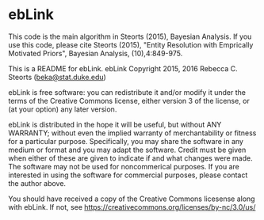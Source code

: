 # ebLink
This code is the main algorithm in Steorts (2015), Bayesian Analysis. 
If you use this code, please cite Steorts (2015), "Entity Resolution with Emprically Motivated Priors", Bayesian Analysis, (10),4:849-975.

This is a README for ebLink.
ebLink Copyright 2015, 2016 Rebecca C. Steorts (beka@stat.duke.edu)

ebLink is free software: you can redistribute it and/or modify it
under the terms of the Creative Commons license, either version 3 of the license, or (at your option) any later version. 

ebLink is distributed in the hope it will be useful, but without ANY WARRANTY; without
even the implied warranty of merchantability or fitness for a particular purpose. Specifically, you may share the software in any medium or format and you may adapt the software. Credit must be given when either of these are given to indicate if and what changes were made. The software may not be used for noncommerical purposes. If you are interested in using the software for commercial purposes, please contact the author above. 

You should have received a copy of the Creative Commons licesense along
with ebLink. If not, see https://creativecommons.org/licenses/by-nc/3.0/us/